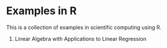 # Examples in R

This is a collection of examples in scientific computing using R.

1. Linear Algebra with Applications to Linear Regression
